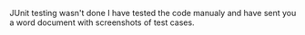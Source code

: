 JUnit testing wasn't done I have tested the code manualy and have sent you a word document with screenshots of test cases.
